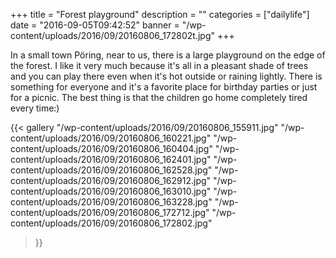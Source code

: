 +++
title = "Forest playground"
description = ""
categories = ["dailylife"]
date = "2016-09-05T09:42:52"
banner = "/wp-content/uploads/2016/09/20160806_172802t.jpg"
+++

In a small town Pöring, near to us, there is a large playground on the edge of the forest. I like it very much because it's all in a pleasant shade of trees and you can play there even when
it's hot outside or raining lightly. There is something for everyone and it's a favorite place for
birthday parties or just for a picnic. The best thing is that the children go home completely tired
every time:)

{{< gallery
    "/wp-content/uploads/2016/09/20160806_155911.jpg"
    "/wp-content/uploads/2016/09/20160806_160221.jpg"
    "/wp-content/uploads/2016/09/20160806_160404.jpg"
    "/wp-content/uploads/2016/09/20160806_162401.jpg"
    "/wp-content/uploads/2016/09/20160806_162528.jpg"
    "/wp-content/uploads/2016/09/20160806_162912.jpg"
    "/wp-content/uploads/2016/09/20160806_163010.jpg"
    "/wp-content/uploads/2016/09/20160806_163228.jpg"
    "/wp-content/uploads/2016/09/20160806_172712.jpg"
    "/wp-content/uploads/2016/09/20160806_172802.jpg"
>}}
